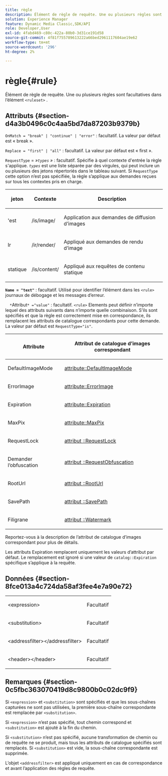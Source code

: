 ```yaml
---
title: règle
description: Élément de règle de requête. Une ou plusieurs règles sont facultatives dans l’élément <ruleset>.
solution: Experience Manager
feature: Dynamic Media Classic,SDK/API
role: Developer,User
exl-id: 4fabd469-c80c-422a-80b0-3d31ce191d58
source-git-commit: 4f81f755789613222a66bed2961117604ae19e62
workflow-type: tm+mt
source-wordcount: '296'
ht-degree: 2%

---
```


# règle{#rule}

Élément de règle de requête. Une ou plusieurs règles sont facultatives dans l’élément `<ruleset>` .

## Attributs {#section-d4a3b0496c0c4aa5bd7da87203b9379b}

`OnMatch = "break" | "continue" | "error"` : facultatif. La valeur par défaut est « break ».

`Replace = "first" | "all"` : facultatif. La valeur par défaut est « first ».

`RequestType` = *»`types` »* : facultatif. Spécifie à quel contexte d&#39;entrée la règle s&#39;applique. *`types`* est une liste séparée par des virgules, qui peut inclure un ou plusieurs des jetons répertoriés dans le tableau suivant. Si `RequestType` cette option n’est pas spécifiée, la règle s’applique aux demandes reçues sur tous les contextes pris en charge.

<table id="table_4935E1ED03624DA6AF3F8DC9AAA10237"> 
 <thead> 
  <tr> 
   <th class="entry"> <p><b>jeton</b> </p> </th> 
   <th class="entry"> <p><b>Contexte</b> </p> </th> 
   <th class="entry"> <p><b> Description </b> </p> </th> 
  </tr> 
 </thead>
 <tbody> 
  <tr> 
   <td> <p> <span class="codeph">'est </span> </p> </td> 
   <td> <p> <span class="filepath"> /is/image/</span> </p> </td> 
   <td> <p>Application aux demandes de diffusion d’images </p> </td> 
  </tr> 
  <tr> 
   <td> <p> <span class="codeph"> Ir</span> </p> </td> 
   <td> <p> <span class="filepath"> /ir/render/</span> </p> </td> 
   <td> <p>Appliqué aux demandes de rendu d’image </p> </td> 
  </tr> 
  <tr> 
   <td> <p> <span class="codeph"> statique</span> </p> </td> 
   <td> <p> <span class="filepath"> /is/content/</span> </p> </td> 
   <td> <p>Appliqué aux requêtes de contenu statique </p> </td> 
  </tr> 
 </tbody> 
</table>

**`Name = "text"`** : facultatif. Utilisé pour identifier l’élément dans les `<rule>` journaux de débogage et les messages d’erreur.

`  *`Attribut`* ="value"` : facultatif. `<rule>` Elements peut définir n’importe lequel des attributs suivants dans n’importe quelle combinaison. S’ils sont spécifiés et que la règle est correctement mise en correspondance, ils remplacent les attributs de catalogue correspondants pour cette demande. La valeur par défaut est `RequestType="is"`.

<table id="table_67AED5BEADDF4DAC99B5EF46438C1ABC"> 
 <thead> 
  <tr> 
   <th class="entry"> <b> <span class="varname"> Attribute </span> </b> </th> 
   <th class="entry"> <p>Attribut de catalogue d’images correspondant </p> </th> 
  </tr> 
 </thead>
 <tbody> 
  <tr> 
   <td> <p> <span class="codeph"> DefaultImageMode</span> </p> </td> 
   <td> <p><a href="../../../../../is-api/image-catalog/image-serving-api-ref/c-image-catalog-reference/c-attributes-reference/r-defaultimagemode.md#reference-8a996af162f84e46bbe9e6e0d4e26782" type="reference" format="dita" scope="local"> attribute::DefaultImageMode</a> </p> </td> 
  </tr> 
  <tr> 
   <td> <p> <span class="codeph"> ErrorImage</span> </p> </td> 
   <td> <p><a href="../../../../../is-api/image-catalog/image-serving-api-ref/c-image-catalog-reference/c-attributes-reference/r-errorimage.md#reference-c494d5d8b2584fe3800f35baabd0292c" type="reference" format="dita" scope="local"> attribute::ErrorImage</a> </p> </td> 
  </tr> 
  <tr> 
   <td> <p> <span class="codeph"> Expiration</span> </p> </td> 
   <td> <p> <a href="../../../../../is-api/image-catalog/image-serving-api-ref/c-image-catalog-reference/c-attributes-reference/r-expiration.md#reference-a0bf4686425d4e00b8014c4950fb62b7" type="reference" format="dita" scope="local"> attribute::Expiration</a> </p> </td> 
  </tr> 
  <tr> 
   <td> <p> <span class="codeph"> MaxPix</span> </p> </td> 
   <td> <p><a href="../../../../../is-api/image-catalog/image-serving-api-ref/c-image-catalog-reference/c-attributes-reference/r-maxpix.md#reference-e167d396ac794079ba8b5e6eb16eeda5" type="reference" format="dita" scope="local"> attribute::MaxPix </a> </p> </td> 
  </tr> 
  <tr> 
   <td> <p> <span class="codeph"> RequestLock</span> </p> </td> 
   <td> <p> <a href="../../../../../is-api/image-catalog/image-serving-api-ref/c-image-catalog-reference/c-attributes-reference/r-requestlock.md#reference-8bbe2f581be847d3b9fa123e8e5e94b0" type="reference" format="dita" scope="local"> attribut ::RequestLock</a> </p> </td> 
  </tr> 
  <tr> 
   <td> <p> <span class="codeph"> Demander l’obfuscation</span> </p> </td> 
   <td> <p> <a href="../../../../../is-api/image-catalog/image-serving-api-ref/c-image-catalog-reference/c-attributes-reference/r-requestobfuscation.md#reference-730a3330253343f893419ebd52baf0bd" type="reference" format="dita" scope="local"> attribut ::RequestObfuscation</a> </p> </td> 
  </tr> 
  <tr> 
   <td> <p> <span class="codeph"> RootUrl</span> </p> </td> 
   <td> <p> <a href="../../../../../is-api/image-catalog/image-serving-api-ref/c-image-catalog-reference/c-attributes-reference/r-rooturl.md#reference-3b0e43881020409cbe642366913cf137" type="reference" format="dita" scope="local"> attribut ::RootUrl</a> </p> </td> 
  </tr> 
  <tr> 
   <td> <p> <span class="codeph"> SavePath</span> </p> </td> 
   <td> <p> <a href="../../../../../is-api/image-catalog/image-serving-api-ref/c-image-catalog-reference/c-attributes-reference/r-savepath.md#reference-9c4686dc153b41d8a0751cde83615432" type="reference" format="dita" scope="local"> attribut ::SavePath</a> </p> </td> 
  </tr> 
  <tr> 
   <td> <p> <span class="codeph"> Filigrane</span> </p> </td> 
   <td> <p><a href="../../../../../is-api/image-catalog/image-serving-api-ref/c-image-catalog-reference/c-attributes-reference/r-watermark.md#reference-942b50acb2dd43a5ae498dc41ea9ac9b" type="reference" format="dita" scope="local"> attribut ::Watermark</a> </p> </td> 
  </tr> 
 </tbody> 
</table>

Reportez-vous à la description de l’attribut de catalogue d’images correspondant pour plus de détails.

Les attributs Expiration remplacent uniquement les valeurs d’attribut par défaut. Le remplacement est ignoré si une valeur de `catalog::Expiration` spécifique s’applique à la requête.

## Données {#section-8fce013a4c724da58af3fee4e7a90e72}

<table id="simpletable_4F1C03671DA942A3A332B2C686A63C52"> 
 <tr class="strow"> 
  <td class="stentry"> <p><span class="codeph"> &lt;expression&gt;</span> </p></td> 
  <td class="stentry"> <p>Facultatif </p></td> 
 </tr> 
 <tr class="strow"> 
  <td class="stentry"> <p><span class="codeph"> &lt;substitution&gt;</span> </p></td> 
  <td class="stentry"> <p>Facultatif </p></td> 
 </tr> 
 <tr class="strow"> 
  <td class="stentry"> <p><span class="codeph"> &lt;addressfilter&gt;</span>&lt;/addressfilter&gt; </p></td> 
  <td class="stentry"> <p>Facultatif </p></td> 
 </tr> 
 <tr class="strow"> 
  <td class="stentry"> <p><span class="codeph"> &lt;header&gt;</span>&lt;/header&gt; </p></td> 
  <td class="stentry"> <p>Facultatif </p></td> 
 </tr> 
</table>

## Remarques {#section-0c5fbc363070419d8c9800b0c02dc9f9}

Si `<expression>` et `<substitution>` sont spécifiés et que les sous-chaînes capturées ne sont pas utilisées, la première sous-chaîne correspondante est remplacée par `<substitution>`.

Si `<expression>` n’est pas spécifié, tout chemin correspond et `<substitution>` est ajouté à la fin du chemin.

Si `<substitution>` n’est pas spécifié, aucune transformation de chemin ou de requête ne se produit, mais tous les attributs de catalogue spécifiés sont remplacés. Si `<substitution>` est vide, la sous-chaîne correspondante est supprimée.

L’objet `<addressfilter>` est appliqué uniquement en cas de correspondance et avant l’application des règles de requête.

